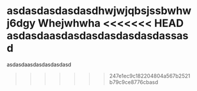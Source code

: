 asdasdasdasdasdhwjwjqbsjssbwhwj6dgy
Whejwhwha
<<<<<<< HEAD
asdasdaasdasdasdasdasdasdassasd
=======
asdasdaasdasdasdasdasd
>>>>>>> 247e1ec9c182204804a567b2521b79c9ce8776cbasd

